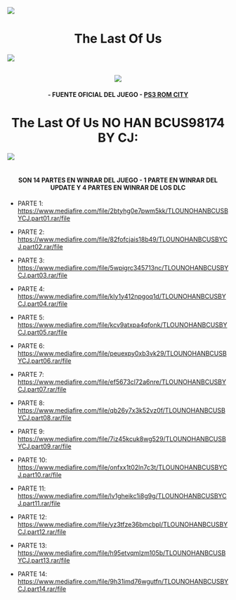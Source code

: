 <!-- Intro -->

<a href="https://github.com/Alexhacker1212/PS3_ROM_CITY/assets/173580098/f84c0299-40f0-4fa6-8d9f-b375e67fb035
" target="_blank"><img src="https://cdn.wallpapersafari.com/6/89/neKBA4.jpg" /></a>
<h1 align="center">The Last Of Us</h1>
<img src="https://user-images.githubusercontent.com/73097560/115834477-dbab4500-a447-11eb-908a-139a6edaec5c.gif"><br><br>
<p align="center">
  <a href="https://github.com/DenverCoder1/readme-typing-svg"><img src="https://readme-typing-svg.herokuapp.com?font=Time+New+Roman&color=cyan&size=25&center=true&vCenter=true&width=600&height=100&lines=PS3+ROM+CITY+BY+CJ;The+Last+Of+Us+en+Pkg+No+Han;Disfruten+Del+Juego;Amor+a+la+comunidad+PS3..<3"></a>
  
<h4 align="center">- FUENTE OFICIAL DEL JUEGO - <a href="https://bit.ly/PS3_ROMS_CITY" target="blank">PS3 ROM CITY</a></h4>

<h1 align="center">The Last Of Us NO HAN BCUS98174 BY CJ:</h1>  
 <img src="https://user-images.githubusercontent.com/73097560/115834477-dbab4500-a447-11eb-908a-139a6edaec5c.gif"><br><br>
 
 </p>

<h4 align="center">SON 14 PARTES EN WINRAR DEL JUEGO - 1 PARTE EN WINRAR DEL UPDATE Y 4 PARTES EN WINRAR DE LOS DLC</h4>

<!-- BLOG-POST-LIST:START -->

- PARTE 1: https://www.mediafire.com/file/2btyhg0e7pwm5kk/TLOUNOHANBCUSBYCJ.part01.rar/file

- PARTE 2: https://www.mediafire.com/file/82fofcjais18b49/TLOUNOHANBCUSBYCJ.part02.rar/file

- PARTE 3: https://www.mediafire.com/file/5wpigrc345713nc/TLOUNOHANBCUSBYCJ.part03.rar/file

- PARTE 4: https://www.mediafire.com/file/kly1y412npgoq1d/TLOUNOHANBCUSBYCJ.part04.rar/file

- PARTE 5: https://www.mediafire.com/file/kcv9atxpa4qfonk/TLOUNOHANBCUSBYCJ.part05.rar/file 

- PARTE 6: https://www.mediafire.com/file/peuexpy0xb3vk29/TLOUNOHANBCUSBYCJ.part06.rar/file

- PARTE 7: https://www.mediafire.com/file/ef5673cl72a6nre/TLOUNOHANBCUSBYCJ.part07.rar/file

- PARTE 8: https://www.mediafire.com/file/qb26y7x3k52vz0f/TLOUNOHANBCUSBYCJ.part08.rar/file

- PARTE 9: https://www.mediafire.com/file/7iz45kcuk8wg529/TLOUNOHANBCUSBYCJ.part09.rar/file

- PARTE 10: https://www.mediafire.com/file/onfxx1t02ln7c3t/TLOUNOHANBCUSBYCJ.part10.rar/file

- PARTE 11: https://www.mediafire.com/file/lv1gheikc1i8g9g/TLOUNOHANBCUSBYCJ.part11.rar/file

- PARTE 12: https://www.mediafire.com/file/yz3tfze36bmcbpl/TLOUNOHANBCUSBYCJ.part12.rar/file

- PARTE 13: https://www.mediafire.com/file/h95etvqmlzm105b/TLOUNOHANBCUSBYCJ.part13.rar/file

- PARTE 14: https://www.mediafire.com/file/9h31imd76wgutfn/TLOUNOHANBCUSBYCJ.part14.rar/file

<!-- BLOG-POST-LIST:END -->



